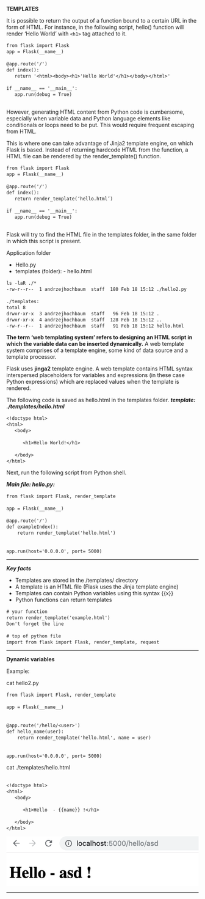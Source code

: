 
**TEMPLATES**

It is possible to return the output of a function bound to a certain URL in the form of HTML. For instance, in the following script, hello() function will render ‘Hello World’ with ```<h1>``` tag attached to it.

```
from flask import Flask
app = Flask(__name__)

@app.route('/')
def index():
   return '<html><body><h1>'Hello World'</h1></body></html>'

if __name__ == '__main__':
   app.run(debug = True)
   
```
   
However, generating HTML content from Python code is cumbersome, especially when variable data and Python language elements like conditionals or loops need to be put. This would require frequent escaping from HTML.

This is where one can take advantage of Jinja2 template engine, on which Flask is based. Instead of returning hardcode HTML from the function, a HTML file can be rendered by the render_template() function.

```
from flask import Flask
app = Flask(__name__)

@app.route('/')
def index():
   return render_template(‘hello.html’)

if __name__ == '__main__':
   app.run(debug = True)
   
```
Flask will try to find the HTML file in the templates folder, in the same folder in which this script is present.

Application folder
- Hello.py
- templates (folder):
      - hello.html
      
```
ls -laR ./*
-rw-r--r--  1 andrzejhochbaum  staff  180 Feb 18 15:12 ./hello2.py

./templates:
total 8
drwxr-xr-x  3 andrzejhochbaum  staff   96 Feb 18 15:12 .
drwxr-xr-x  4 andrzejhochbaum  staff  128 Feb 18 15:12 ..
-rw-r--r--  1 andrzejhochbaum  staff   91 Feb 18 15:12 hello.html

```




**The term ‘web templating system’ refers to designing an HTML script in which the variable data can be inserted dynamically.** A web template system comprises of a template engine, some kind of data source and a template processor.

Flask uses **jinga2** template engine. A web template contains HTML syntax interspersed placeholders for variables and expressions (in these case Python expressions) which are replaced values when the template is rendered.

The following code is saved as hello.html in the templates folder.
***template: ./templates/hello.html***
```
<!doctype html>
<html>
   <body>
   
      <h1>Hello World!</h1>
      
   </body>
</html>

```
Next, run the following script from Python shell.

***Main file: hello.py:***

```
from flask import Flask, render_template

app = Flask(__name__)

@app.route('/')
def exampleIndex():
    return render_template('hello.html')


app.run(host='0.0.0.0', port= 5000)

```


***


***Key facts***

* Templates are stored in the /templates/ directory
* A template is an HTML file (Flask uses the Jinja template engine)
* Templates can contain Python variables using this syntax {‌{x}}
* Python functions can return templates

```
# your function
return render_template('example.html')
Don't forget the line

# top of python file
import from flask import Flask, render_template, request
```

***

**Dynamic variables**

Example:

cat hello2.py 

```
from flask import Flask, render_template

app = Flask(__name__)


@app.route('/hello/<user>')
def hello_name(user):
    return render_template('hello.html', name = user)


app.run(host='0.0.0.0', port= 5000)

```

cat ./templates/hello.html 


```

<!doctype html>
<html>
   <body>
   
      <h1>Hello  - {{name}} !</h1>
      
   </body>
</html>

```


![Alt, 20%](images/flask3.png) 


***





